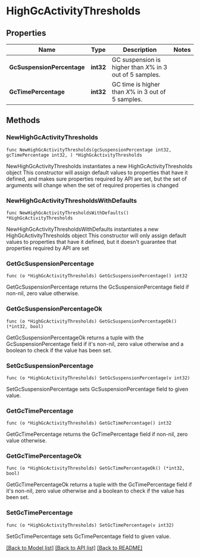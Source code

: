 # HighGcActivityThresholds

## Properties

Name | Type | Description | Notes
------------ | ------------- | ------------- | -------------
**GcSuspensionPercentage** | **int32** | GC suspension is higher than *X*% in 3 out of 5 samples. | 
**GcTimePercentage** | **int32** | GC time is higher than *X*% in 3 out of 5 samples. | 

## Methods

### NewHighGcActivityThresholds

`func NewHighGcActivityThresholds(gcSuspensionPercentage int32, gcTimePercentage int32, ) *HighGcActivityThresholds`

NewHighGcActivityThresholds instantiates a new HighGcActivityThresholds object
This constructor will assign default values to properties that have it defined,
and makes sure properties required by API are set, but the set of arguments
will change when the set of required properties is changed

### NewHighGcActivityThresholdsWithDefaults

`func NewHighGcActivityThresholdsWithDefaults() *HighGcActivityThresholds`

NewHighGcActivityThresholdsWithDefaults instantiates a new HighGcActivityThresholds object
This constructor will only assign default values to properties that have it defined,
but it doesn't guarantee that properties required by API are set

### GetGcSuspensionPercentage

`func (o *HighGcActivityThresholds) GetGcSuspensionPercentage() int32`

GetGcSuspensionPercentage returns the GcSuspensionPercentage field if non-nil, zero value otherwise.

### GetGcSuspensionPercentageOk

`func (o *HighGcActivityThresholds) GetGcSuspensionPercentageOk() (*int32, bool)`

GetGcSuspensionPercentageOk returns a tuple with the GcSuspensionPercentage field if it's non-nil, zero value otherwise
and a boolean to check if the value has been set.

### SetGcSuspensionPercentage

`func (o *HighGcActivityThresholds) SetGcSuspensionPercentage(v int32)`

SetGcSuspensionPercentage sets GcSuspensionPercentage field to given value.


### GetGcTimePercentage

`func (o *HighGcActivityThresholds) GetGcTimePercentage() int32`

GetGcTimePercentage returns the GcTimePercentage field if non-nil, zero value otherwise.

### GetGcTimePercentageOk

`func (o *HighGcActivityThresholds) GetGcTimePercentageOk() (*int32, bool)`

GetGcTimePercentageOk returns a tuple with the GcTimePercentage field if it's non-nil, zero value otherwise
and a boolean to check if the value has been set.

### SetGcTimePercentage

`func (o *HighGcActivityThresholds) SetGcTimePercentage(v int32)`

SetGcTimePercentage sets GcTimePercentage field to given value.



[[Back to Model list]](../README.md#documentation-for-models) [[Back to API list]](../README.md#documentation-for-api-endpoints) [[Back to README]](../README.md)


